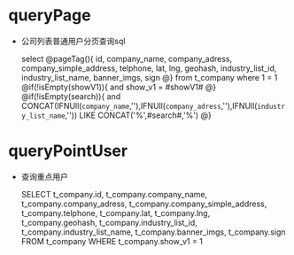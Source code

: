 queryPage
===
*  公司列表普通用户分页查询sql

	select
	@pageTag(){
	id,
	company_name,
	company_adress,
	company_simple_address,
	telphone,
	lat,
	lng,
	geohash,
	industry_list_id,
	industry_list_name,
	banner_imgs,
	sign
	@}
	from t_company
	where 1 = 1 
	@if(!isEmpty(showV1)){
	 and show_v1 = #showV1#
	@}
	@if(!isEmpty(search)){
	 and CONCAT(IFNUll(`company_name`,''),IFNUll(`company_adress`,''),IFNUll(`industry_list_name`,'')) LIKE CONCAT('%',#search#,'%')
	@}
	
	
queryPointUser
===
* 查询重点用户
	
	SELECT
	t_company.id,
	t_company.company_name,
	t_company.company_adress,
	t_company.company_simple_address,
	t_company.telphone,
	t_company.lat,
	t_company.lng,
	t_company.geohash,
	t_company.industry_list_id,
	t_company.industry_list_name,
	t_company.banner_imgs,
	t_company.sign
	FROM
	t_company
	WHERE
	t_company.show_v1 = 1



	

	